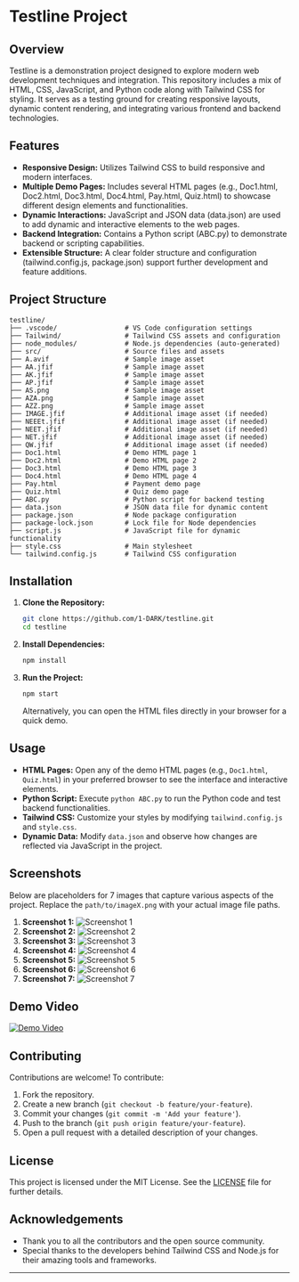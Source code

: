 # Testline Project

## Overview

Testline is a demonstration project designed to explore modern web development techniques and integration. This repository includes a mix of HTML, CSS, JavaScript, and Python code along with Tailwind CSS for styling. It serves as a testing ground for creating responsive layouts, dynamic content rendering, and integrating various frontend and backend technologies.

## Features

- **Responsive Design:** Utilizes Tailwind CSS to build responsive and modern interfaces.
- **Multiple Demo Pages:** Includes several HTML pages (e.g., Doc1.html, Doc2.html, Doc3.html, Doc4.html, Pay.html, Quiz.html) to showcase different design elements and functionalities.
- **Dynamic Interactions:** JavaScript and JSON data (data.json) are used to add dynamic and interactive elements to the web pages.
- **Backend Integration:** Contains a Python script (ABC.py) to demonstrate backend or scripting capabilities.
- **Extensible Structure:** A clear folder structure and configuration (tailwind.config.js, package.json) support further development and feature additions.

## Project Structure

```
testline/
├── .vscode/                 # VS Code configuration settings
├── Tailwind/                # Tailwind CSS assets and configuration
├── node_modules/            # Node.js dependencies (auto-generated)
├── src/                     # Source files and assets
├── A.avif                   # Sample image asset
├── AA.jfif                  # Sample image asset
├── AK.jfif                  # Sample image asset
├── AP.jfif                  # Sample image asset
├── AS.png                   # Sample image asset
├── AZA.png                  # Sample image asset
├── AZZ.png                  # Sample image asset
├── IMAGE.jfif               # Additional image asset (if needed)
├── NEEEt.jfif               # Additional image asset (if needed)
├── NEET.jfif                # Additional image asset (if needed)
├── NET.jfif                 # Additional image asset (if needed)
├── QW.jfif                  # Additional image asset (if needed)
├── Doc1.html                # Demo HTML page 1
├── Doc2.html                # Demo HTML page 2
├── Doc3.html                # Demo HTML page 3
├── Doc4.html                # Demo HTML page 4
├── Pay.html                 # Payment demo page
├── Quiz.html                # Quiz demo page
├── ABC.py                   # Python script for backend testing
├── data.json                # JSON data file for dynamic content
├── package.json             # Node package configuration
├── package-lock.json        # Lock file for Node dependencies
├── script.js                # JavaScript file for dynamic functionality
├── style.css                # Main stylesheet
└── tailwind.config.js       # Tailwind CSS configuration
```

## Installation

1. **Clone the Repository:**
   ```bash
   git clone https://github.com/1-DARK/testline.git
   cd testline
   ```
2. **Install Dependencies:**
   ```bash
   npm install
   ```
3. **Run the Project:**
   ```bash
   npm start
   ```
   Alternatively, you can open the HTML files directly in your browser for a quick demo.

## Usage

- **HTML Pages:** Open any of the demo HTML pages (e.g., `Doc1.html`, `Quiz.html`) in your preferred browser to see the interface and interactive elements.
- **Python Script:** Execute `python ABC.py` to run the Python code and test backend functionalities.
- **Tailwind CSS:** Customize your styles by modifying `tailwind.config.js` and `style.css`.
- **Dynamic Data:** Modify `data.json` and observe how changes are reflected via JavaScript in the project.

## Screenshots

Below are placeholders for 7 images that capture various aspects of the project. Replace the `path/to/imageX.png` with your actual image file paths.

1. **Screenshot 1:**
   ![Screenshot 1](static/images/1.png)
2. **Screenshot 2:**
   ![Screenshot 2](static/images/2.png)
3. **Screenshot 3:**
   ![Screenshot 3](static/images/3.png)
4. **Screenshot 4:**
   ![Screenshot 4](static/images/4.png)
5. **Screenshot 5:**
   ![Screenshot 5](static/images/5.png)
6. **Screenshot 6:**
   ![Screenshot 6](static/images/6.png)
7. **Screenshot 7:**
   ![Screenshot 7](static/images/7.png)

## Demo Video

[![Demo Video](static/images/1.png)](static/video/video)

## Contributing

Contributions are welcome! To contribute:

1. Fork the repository.
2. Create a new branch (`git checkout -b feature/your-feature`).
3. Commit your changes (`git commit -m 'Add your feature'`).
4. Push to the branch (`git push origin feature/your-feature`).
5. Open a pull request with a detailed description of your changes.

## License

This project is licensed under the MIT License. See the [LICENSE](LICENSE) file for further details.

## Acknowledgements

- Thank you to all the contributors and the open source community.
- Special thanks to the developers behind Tailwind CSS and Node.js for their amazing tools and frameworks.

---
